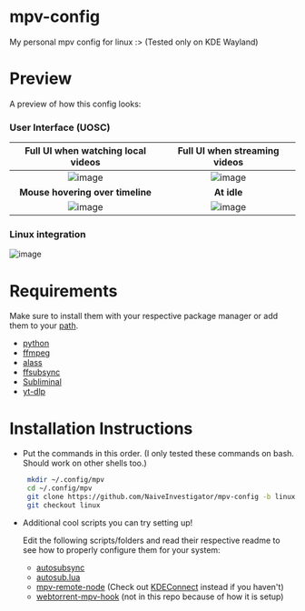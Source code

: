 # mpv-config
My personal mpv config for linux :> (Tested only on KDE Wayland)

# Preview
A preview of how this config looks:
### User Interface (UOSC)
| **Full UI when watching local videos** | **Full UI when streaming videos** |
| :-: | :-: |
| ![image](https://user-images.githubusercontent.com/72654596/219562727-ed56a3d9-898b-4160-b2e0-61a7ea59965a.png) | ![image](https://user-images.githubusercontent.com/72654596/223330203-b9263b59-8af2-4bd2-933c-085faba5faa2.png)   |
| **Mouse hovering over timeline** | **At idle** |
| ![image](https://user-images.githubusercontent.com/72654596/219563959-ac3dc446-4a44-4dbe-9d4b-2687c82ff391.png) | ![image](https://github.com/NaiveInvestigator/mpv-config/assets/72654596/c17662a0-0bf1-48b7-bc65-a25a92c752dc)    |
### Linux integration
![image](https://github.com/NaiveInvestigator/mpv-config/assets/72654596/270afa3a-6b82-4537-94ed-7bed8c626b93)

# Requirements
Make sure to install them with your respective package manager or add them to your [path](https://www.howtogeek.com/658904/how-to-add-a-directory-to-your-path-in-linux).
* [python](https://www.python.org/downloads)
* [ffmpeg](https://ffmpeg.org)
* [alass](https://github.com/kaegi/alass)
* [ffsubsync](https://github.com/smacke/ffsubsync)
* [Subliminal](https://github.com/Diaoul/subliminal)
* [yt-dlp](https://github.com/yt-dlp/yt-dlp)
# Installation Instructions

*  Put the commands in this order. (I only tested these commands on bash. Should work on other shells too.)
   ```sh
    mkdir ~/.config/mpv
    cd ~/.config/mpv
    git clone https://github.com/NaiveInvestigator/mpv-config -b linux
    git checkout linux
    ```
* Additional cool scripts you can try setting up! 

  Edit the following scripts/folders and read their respective readme to see how to properly configure them for your system:
  * [autosubsync](https://github.com/joaquintorres/autosubsync-mpv)
  * [autosub.lua](https://github.com/davidde/mpv-autosub)
  * [mpv-remote-node](https://github.com/husudosu/mpv-remote-node) (Check out [KDEConnect](https://kdeconnect.kde.org) instead if you haven't)
  * [webtorrent-mpv-hook](https://github.com/mrxdst/webtorrent-mpv-hook) (not in this repo because of how it is setup)
